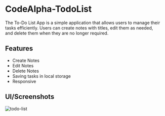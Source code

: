 # CodeAlpha-TodoList
The To-Do List App is a simple application that allows users to manage their tasks efficiently. Users can create notes with titles, edit them as needed, and delete them when they are no longer required.
## Features
  - Create Notes
  - Edit Notes
  - Delete Notes
  - Saving tasks in local storage
  - Responsive
## UI/Screenshots
![todo-list](https://github.com/1sudeep1/CodeAlpha-TodoList/assets/102727190/a3af0efe-1c51-4053-a5ff-b558e017637b)
